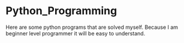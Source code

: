 # Python_Programming

Here are some python programs that are solved myself. 
  Because I am beginner level programmer it will be easy to understand.
